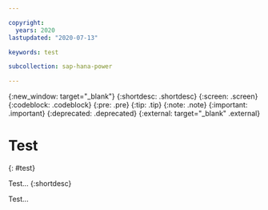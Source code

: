 ```yaml
---

copyright:
  years: 2020
lastupdated: "2020-07-13"

keywords: test

subcollection: sap-hana-power

---
```


{:new_window: target="_blank"}
{:shortdesc: .shortdesc}
{:screen: .screen}
{:codeblock: .codeblock}
{:pre: .pre}
{:tip: .tip}
{:note: .note}
{:important: .important}
{:deprecated: .deprecated}
{:external: target="_blank" .external}

# Test
{: #test}

Test...
{:shortdesc}

Test...


